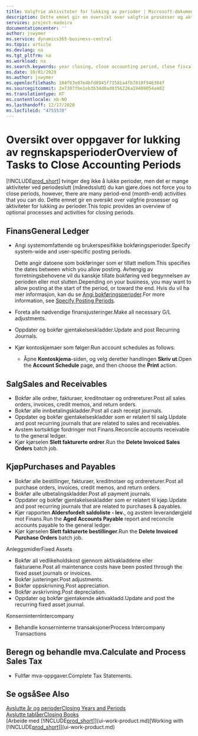 ```yaml
---
title: Valgfrie aktiviteter for lukking av perioder | Microsoft-dokumentasjon
description: Dette emnet gir en oversikt over valgfrie prosesser og aktiviteter for lukking av regnskapsperioder i Business Central.
services: project-madeira
documentationcenter: ''
author: jswymer
ms.service: dynamics365-business-central
ms.topic: article
ms.devlang: na
ms.tgt_pltfrm: na
ms.workload: na
ms.search.keywords: year closing, close accounting period, close fiscal year, aging, creditor payments, vendor payments
ms.date: 10/01/2020
ms.author: jswymer
ms.openlocfilehash: 104f63e07e4bfd8945f73581a4fb7810f946304f
ms.sourcegitcommit: 2e7307fbe1eb3b34d0ad9356226a19409054a402
ms.translationtype: HT
ms.contentlocale: nb-NO
ms.lasthandoff: 12/17/2020
ms.locfileid: "4755570"
---
```

# <a name="overview-of-tasks-to-close-accounting-periods"></a><span data-ttu-id="1afb5-103">Oversikt over oppgaver for lukking av regnskapsperioder</span><span class="sxs-lookup"><span data-stu-id="1afb5-103">Overview of Tasks to Close Accounting Periods</span></span>
[!INCLUDE[prod_short](includes/prod_short.md)] <span data-ttu-id="1afb5-104">tvinger deg ikke å lukke perioder, men det er mange aktiviteter ved periodeslutt (månedsslutt) du kan gjøre.</span><span class="sxs-lookup"><span data-stu-id="1afb5-104">does not force you to close periods, however, there are many period-end (month-end) activities that you can do.</span></span> <span data-ttu-id="1afb5-105">Dette emnet gir en oversikt over valgfrie prosesser og aktiviteter for lukking av perioder.</span><span class="sxs-lookup"><span data-stu-id="1afb5-105">This topic provides an overview of optional processes and activities for closing periods.</span></span>  

## <a name="general-ledger"></a><span data-ttu-id="1afb5-106">Finans</span><span class="sxs-lookup"><span data-stu-id="1afb5-106">General Ledger</span></span>
* <span data-ttu-id="1afb5-107">Angi systemomfattende og brukerspesifikke bokføringsperioder.</span><span class="sxs-lookup"><span data-stu-id="1afb5-107">Specify system-wide and user-specific posting periods.</span></span>  

    <span data-ttu-id="1afb5-108">Dette angir datoene som bokføringer som er tillatt mellom.</span><span class="sxs-lookup"><span data-stu-id="1afb5-108">This specifies the dates between which you allow posting.</span></span> <span data-ttu-id="1afb5-109">Avhengig av forretningsbehovene vil du kanskje tillate bokføring ved begynnelsen av perioden eller mot slutten.</span><span class="sxs-lookup"><span data-stu-id="1afb5-109">Depending on your business, you may want to allow posting at the start of the period, or toward the end.</span></span> <span data-ttu-id="1afb5-110">Hvis du vil ha mer informasjon, kan du se [Angi bokføringsperioder](finance-how-specify-posting-periods.md).</span><span class="sxs-lookup"><span data-stu-id="1afb5-110">For more information, see [Specify Posting Periods](finance-how-specify-posting-periods.md).</span></span>  
* <span data-ttu-id="1afb5-111">Foreta alle nødvendige finansjusteringer.</span><span class="sxs-lookup"><span data-stu-id="1afb5-111">Make all necessary G/L adjustments.</span></span>  
* <span data-ttu-id="1afb5-112">Oppdater og bokfør gjentakelseskladder.</span><span class="sxs-lookup"><span data-stu-id="1afb5-112">Update and post Recurring Journals.</span></span>  
  <!--* Process Consolidations-->
* <span data-ttu-id="1afb5-113">Kjør kontoskjemaer som følger:</span><span class="sxs-lookup"><span data-stu-id="1afb5-113">Run account schedules as follows:</span></span>  
  * <span data-ttu-id="1afb5-114">Åpne **Kontoskjema**-siden, og velg deretter handlingen **Skriv ut**.</span><span class="sxs-lookup"><span data-stu-id="1afb5-114">Open the **Account Schedule** page, and then choose the **Print** action.</span></span>  

## <a name="sales-and-receivables"></a><span data-ttu-id="1afb5-115">Salg</span><span class="sxs-lookup"><span data-stu-id="1afb5-115">Sales and Receivables</span></span>
* <span data-ttu-id="1afb5-116">Bokfør alle ordrer, fakturaer, kreditnotaer og ordrereturer.</span><span class="sxs-lookup"><span data-stu-id="1afb5-116">Post all sales orders, invoices, credit memos, and return orders.</span></span>  
* <span data-ttu-id="1afb5-117">Bokfør alle innbetalingskladder.</span><span class="sxs-lookup"><span data-stu-id="1afb5-117">Post all cash receipt journals.</span></span>  
* <span data-ttu-id="1afb5-118">Oppdater og bokfør gjentakelseskladder som er relatert til salg.</span><span class="sxs-lookup"><span data-stu-id="1afb5-118">Update and post recurring journals that are related to sales and receivables.</span></span>  
* <span data-ttu-id="1afb5-119">Avstem kortsiktige fordringer mot Finans.</span><span class="sxs-lookup"><span data-stu-id="1afb5-119">Reconcile accounts receivable to the general ledger.</span></span>  
* <span data-ttu-id="1afb5-120">Kjør kjørselen **Slett fakturerte ordrer**.</span><span class="sxs-lookup"><span data-stu-id="1afb5-120">Run the **Delete Invoiced Sales Orders** batch job.</span></span>  

## <a name="purchases-and-payables"></a><span data-ttu-id="1afb5-121">Kjøp</span><span class="sxs-lookup"><span data-stu-id="1afb5-121">Purchases and Payables</span></span>
* <span data-ttu-id="1afb5-122">Bokfør alle bestillinger, fakturaer, kreditnotaer og ordrereturer.</span><span class="sxs-lookup"><span data-stu-id="1afb5-122">Post all purchase orders, invoices, credit memos, and return orders.</span></span>  
* <span data-ttu-id="1afb5-123">Bokfør alle utbetalingskladder.</span><span class="sxs-lookup"><span data-stu-id="1afb5-123">Post all payment journals.</span></span>  
* <span data-ttu-id="1afb5-124">Oppdater og bokfør gjentakelseskladder som er relatert til kjøp.</span><span class="sxs-lookup"><span data-stu-id="1afb5-124">Update and post recurring journals that are related to purchases & payables.</span></span>  
* <span data-ttu-id="1afb5-125">Kjør rapporten **Aldersfordelt saldoliste - lev.**, og avstem leverandørgjeld mot Finans.</span><span class="sxs-lookup"><span data-stu-id="1afb5-125">Run the **Aged Accounts Payable** report and reconcile accounts payable to the general ledger.</span></span>  
* <span data-ttu-id="1afb5-126">Kjør kjørselen **Slett fakturerte bestillinger**.</span><span class="sxs-lookup"><span data-stu-id="1afb5-126">Run the **Delete Invoiced Purchase Orders** batch job.</span></span>  

<span data-ttu-id="1afb5-127">Anleggsmidler</span><span class="sxs-lookup"><span data-stu-id="1afb5-127">Fixed Assets</span></span>
* <span data-ttu-id="1afb5-128">Bokfør all vedlikeholdskost gjennom aktivakladdene eller fakturaene.</span><span class="sxs-lookup"><span data-stu-id="1afb5-128">Post all maintenance costs have been posted through the fixed asset journals or invoices.</span></span>
* <span data-ttu-id="1afb5-129">Bokfør justeringer.</span><span class="sxs-lookup"><span data-stu-id="1afb5-129">Post adjustments.</span></span>
* <span data-ttu-id="1afb5-130">Bokfør oppskrivning.</span><span class="sxs-lookup"><span data-stu-id="1afb5-130">Post appreciation.</span></span>
* <span data-ttu-id="1afb5-131">Bokfør avskrivning.</span><span class="sxs-lookup"><span data-stu-id="1afb5-131">Post depreciation.</span></span>
* <span data-ttu-id="1afb5-132">Oppdater og bokfør gjentakende aktivakladd.</span><span class="sxs-lookup"><span data-stu-id="1afb5-132">Update and post the recurring fixed asset journal.</span></span>

<span data-ttu-id="1afb5-133">Konsernintern</span><span class="sxs-lookup"><span data-stu-id="1afb5-133">Intercompany</span></span>
* <span data-ttu-id="1afb5-134">Behandle konserninterne transaksjoner</span><span class="sxs-lookup"><span data-stu-id="1afb5-134">Process Intercompany Transactions</span></span>

## <a name="calculate-and-process-sales-tax"></a><span data-ttu-id="1afb5-135">Beregn og behandle mva.</span><span class="sxs-lookup"><span data-stu-id="1afb5-135">Calculate and Process Sales Tax</span></span>
* <span data-ttu-id="1afb5-136">Fullfør mva-oppgaver.</span><span class="sxs-lookup"><span data-stu-id="1afb5-136">Complete Tax Statements.</span></span>  

## <a name="see-also"></a><span data-ttu-id="1afb5-137">Se også</span><span class="sxs-lookup"><span data-stu-id="1afb5-137">See Also</span></span>
[<span data-ttu-id="1afb5-138">Avslutte år og perioder</span><span class="sxs-lookup"><span data-stu-id="1afb5-138">Closing Years and Periods</span></span>](year-close-years-periods.md)  
[<span data-ttu-id="1afb5-139">Avslutte tablåer</span><span class="sxs-lookup"><span data-stu-id="1afb5-139">Closing Books</span></span>](year-close-books.md)  
<span data-ttu-id="1afb5-140">[Arbeide med [!INCLUDE[prod_short](includes/prod_short.md)]](ui-work-product.md)</span><span class="sxs-lookup"><span data-stu-id="1afb5-140">[Working with [!INCLUDE[prod_short](includes/prod_short.md)]](ui-work-product.md)</span></span>
